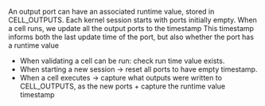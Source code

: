 An output port can have an associated runtime value, stored in CELL_OUTPUTS.
Each kernel session starts with ports initially empty. 
When a cell runs, we update all the output ports to the timestamp
This timestamp informs both the last update time of the port, but also whether the port has a runtime value

- When validating a cell can be run: check run time value exists.
- When starting a new session -> reset all ports to have empty timestamp.
- When a cell executes -> capture what outputs were written to CELL_OUTPUTS, as the new ports + capture the runtime value timestamp